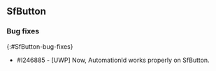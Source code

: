 ## SfButton

### Bug fixes
{:#SfButton-bug-fixes}

* \#I246885 - [UWP] Now, AutomationId works properly on SfButton.